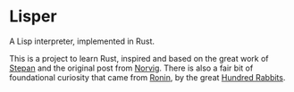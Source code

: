 # Lisper
A Lisp interpreter, implemented in Rust.

This is a project to learn Rust, inspired and based on the great work of [Stepan](https://stopa.io/post/222) and the original post from [Norvig](http://norvig.com/lispy.html). There is also a fair bit of foundational curiosity that came from [Ronin](https://github.com/hundredrabbits/Ronin), by the great [Hundred Rabbits](https://100r.co/).

